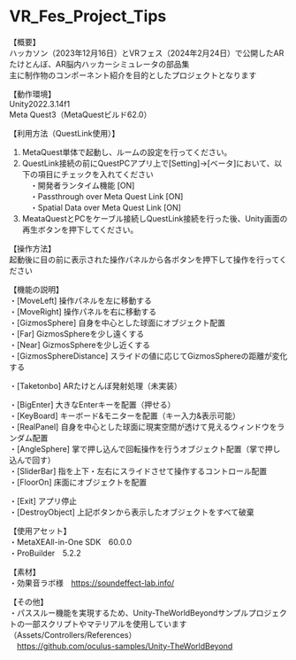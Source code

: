 # VR_Fes_Project_Tips
  
【概要】  
ハッカソン（2023年12月16日）とVRフェス（2024年2月24日）で公開したARたけとんぼ、AR脳内ハッカーシミュレータの部品集  
主に制作物のコンポーネント紹介を目的としたプロジェクトとなります  
  
【動作環境】  
Unity2022.3.14f1  
Meta Quest3（MetaQuestビルド62.0）  
  
【利用方法（QuestLink使用）】  
1. MetaQuest単体で起動し、ルームの設定を行ってください。  
2. QuestLink接続の前にQuestPCアプリ上で[Setting]->[ベータ]において、以下の項目にチェックを入れてください  
　・開発者ランタイム機能 [ON]  
　・Passthrough over Meta Quest Link [ON]  
　・Spatial Data over Meta Quest Link [ON]  
3. MeataQuestとPCをケーブル接続しQuestLink接続を行った後、Unity画面の再生ボタンを押下してください。  
  
【操作方法】  
 起動後に目の前に表示された操作パネルから各ボタンを押下して操作を行ってください  
  
【機能の説明】  
・[MoveLeft] 操作パネルを左に移動する  
・[MoveRight] 操作パネルを右に移動する  
・[GizmosSphere] 自身を中心とした球面にオブジェクト配置  
・[Far] GizmosSphereを少し遠くする  
・[Near] GizmosSphereを少し近くする  
・[GizmosSphereDistance] スライドの値に応じてGizmosSphereの距離が変化する  
  
・[Taketonbo] ARたけとんぼ発射処理（未実装）  
  
・[BigEnter] 大きなEnterキーを配置（押せる）  
・[KeyBoard] キーボード&モニターを配置（キー入力&表示可能）  
・[RealPanel] 自身を中心とした球面に現実空間が透けて見えるウィンドウをランダム配置  
・[AngleSphere] 掌で押し込んで回転操作を行うオブジェクト配置（掌で押し込んで回す）  
・[SliderBar] 指を上下・左右にスライドさせて操作するコントロール配置  
・[FloorOn] 床面にオブジェクトを配置  
  
・[Exit] アプリ停止  
・[DestroyObject] 上記ボタンから表示したオブジェクトをすべて破棄  
  
【使用アセット】  
・MetaXEAll-in-One SDK　60.0.0  
・ProBuilder　5.2.2  
  
【素材】  
・効果音ラボ様　https://soundeffect-lab.info/  
  
 【その他】  
 ・パススルー機能を実現するため、Unity-TheWorldBeyondサンプルプロジェクトの一部スクリプトやマテリアルを使用しています（Assets/Controllers/References）  
　https://github.com/oculus-samples/Unity-TheWorldBeyond
